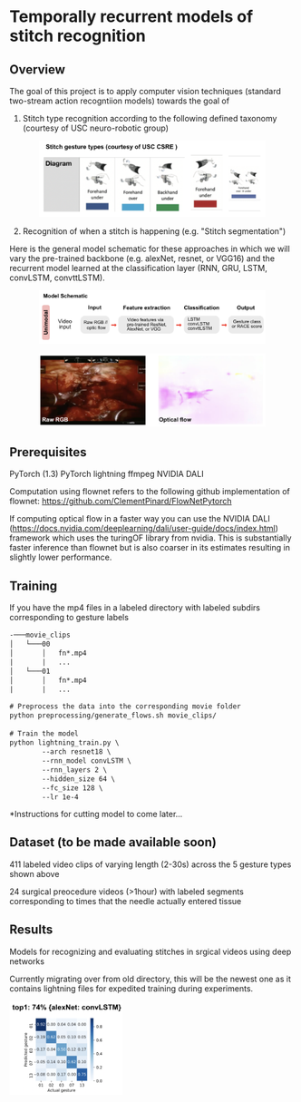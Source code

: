 # Temporally recurrent models of stitch recognition

## Overview





The goal of this project is to apply computer vision techniques (standard two-stream action recogntiion models) towards the goal of

1. Stitch type recognition according to the following defined taxonomy (courtesy of USC neuro-robotic group)

<p align="center">
  <img width="400" src=assets/gesture_types.png>
</p>

2. Recognition of when a stitch is happening (e.g. "Stitch segmentation")

Here is the general model schematic for these approaches in which we will vary the pre-trained backbone (e.g. alexNet, resnet, or VGG16) and the recurrent model learned at the classification layer (RNN, GRU, LSTM, convLSTM, convttLSTM). 




<p align="center">
  <img width="400" src=assets/model_schematic.png>
</p>

<p align="center">
  <img width="400" src=assets/example_ims.png>
</p>

## Prerequisites

PyTorch (1.3)
PyTorch lightning
ffmpeg 
NVIDIA DALI

Computation using flownet refers to the following github implementation of flownet: 
https://github.com/ClementPinard/FlowNetPytorch

If computing optical flow in a faster way you can use the NVIDIA DALI (https://docs.nvidia.com/deeplearning/dali/user-guide/docs/index.html) framework which uses the turingOF library from nvidia. This is substantially faster inference than flownet but is also coarser in its estimates resulting in slightly lower performance.



## Training

If you have the mp4 files in a labeled directory with labeled subdirs corresponding to gesture labels

```
-───movie_clips
│   └───00
│       │   fn*.mp4
|       |   ...
│   └───01
│       │   fn*.mp4
|       |   ...
```

```
# Preprocess the data into the corresponding movie folder
python preprocessing/generate_flows.sh movie_clips/

# Train the model
python lightning_train.py \
        --arch resnet18 \
        --rnn_model convLSTM \
        --rnn_layers 2 \
        --hidden_size 64 \
        --fc_size 128 \
        --lr 1e-4
```

*Instructions for cutting model to come later...

## Dataset (to be made available soon)

411 labeled video clips of varying length (2-30s) across the 5 gesture types shown above

24 surgical preocedure videos (>1hour) with labeled segments corresponding to times that the needle actually entered tissue

## Results

Models for recognizing and evaluating stitches in srgical videos using deep networks

Currently migrating over from old directory, this will be the newest one as it contains lightning files for expedited training during experiments.


<p align="left">
  <img width="200" src=assets/alexnet_convLSTM_confusionMat.png>
</p>